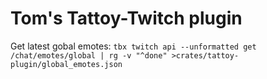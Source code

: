 # Tom's Tattoy-Twitch plugin

Get latest gobal emotes: 
  `tbx twitch api --unformatted get /chat/emotes/global | rg -v "^done" >crates/tattoy-plugin/global_emotes.json`
